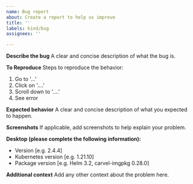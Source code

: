 ```yaml
---
name: Bug report
about: Create a report to help us improve
title: ''
labels: kind/bug
assignees: ''

---
```


**Describe the bug**
A clear and concise description of what the bug is.

**To Reproduce**
Steps to reproduce the behavior:

1. Go to '...'
2. Click on '....'
3. Scroll down to '....'
4. See error

**Expected behavior**
A clear and concise description of what you expected to happen.

**Screenshots**
If applicable, add screenshots to help explain your problem.

**Desktop (please complete the following information):**

- Version [e.g. 2.4.4]
- Kubernetes version [e.g. 1.21.10]
- Package version [e.g. Helm 3.2, carvel-imgpkg 0.28.0]

**Additional context**
Add any other context about the problem here.

